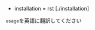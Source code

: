 - installation = rst [./installation]
<!-- - `usage` = rst [./usage2] -->
<!-- - `usage` = [./usage.rst] -->

`usage`を英語に翻訳してください
